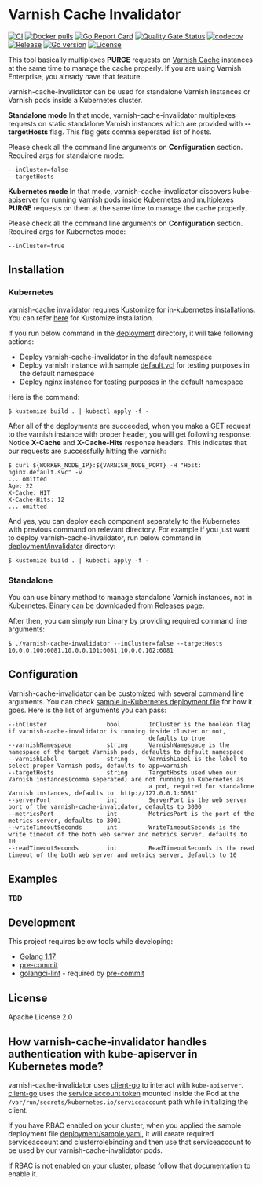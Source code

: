 # Varnish Cache Invalidator
[![CI](https://github.com/bilalcaliskan/varnish-cache-invalidator/workflows/CI/badge.svg?event=push)](https://github.com/bilalcaliskan/varnish-cache-invalidator/actions?query=workflow%3ACI)
[![Docker pulls](https://img.shields.io/docker/pulls/bilalcaliskan/varnish-cache-invalidator)](https://hub.docker.com/r/bilalcaliskan/varnish-cache-invalidator/)
[![Go Report Card](https://goreportcard.com/badge/github.com/bilalcaliskan/varnish-cache-invalidator)](https://goreportcard.com/report/github.com/bilalcaliskan/varnish-cache-invalidator)
[![Quality Gate Status](https://sonarcloud.io/api/project_badges/measure?project=bilalcaliskan_varnish-cache-invalidator&metric=alert_status)](https://sonarcloud.io/summary/new_code?id=bilalcaliskan_varnish-cache-invalidator)
[![codecov](https://codecov.io/gh/bilalcaliskan/varnish-cache-invalidator/branch/master/graph/badge.svg)](https://codecov.io/gh/bilalcaliskan/varnish-cache-invalidator)
[![Release](https://img.shields.io/github/release/bilalcaliskan/varnish-cache-invalidator.svg)](https://github.com/bilalcaliskan/varnish-cache-invalidator/releases/latest)
[![Go version](https://img.shields.io/github/go-mod/go-version/bilalcaliskan/varnish-cache-invalidator)](https://github.com/bilalcaliskan/varnish-cache-invalidator)
[![License](https://img.shields.io/badge/License-Apache%202.0-blue.svg)](https://opensource.org/licenses/Apache-2.0)

This tool basically multiplexes **PURGE** requests on [Varnish Cache](https://github.com/varnishcache/varnish-cache)
instances at the same time to manage the cache properly. If you are using Varnish Enterprise, you already have that feature.

varnish-cache-invalidator can be used for standalone Varnish instances or Varnish pods inside a Kubernetes cluster.

**Standalone mode**
In that mode, varnish-cache-invalidator multiplexes requests on static standalone Varnish instances which are provided
with **--targetHosts** flag. This flag gets comma seperated list of hosts.

Please check all the command line arguments on **Configuration** section. Required args for standalone mode:
```
--inCluster=false
--targetHosts
```

**Kubernetes mode**
In that mode, varnish-cache-invalidator discovers kube-apiserver for running [Varnish](https://github.com/varnishcache/varnish-cache) pods inside
Kubernetes and multiplexes **PURGE** requests on them at the same time to manage the cache properly.

Please check all the command line arguments on **Configuration** section. Required args for Kubernetes mode:
```
--inCluster=true
```

## Installation
### Kubernetes
varnish-cache invalidator requires Kustomize for in-kubernetes installations. You can refer [here](https://kustomize.io/) for
Kustomize installation.

If you run below command in the [deployment](deployment) directory, it will take following actions:
- Deploy varnish-cache-invalidator in the default namespace
- Deploy varnish instance with sample [default.vcl](deployment/varnish/default.vcl) for testing purposes in the default namespace
- Deploy nginx instance for testing purposes in the default namespace

Here is the command:
```shell
$ kustomize build . | kubectl apply -f -
```

After all of the deployments are succeeded, when you make a GET request to the varnish instance with proper header,
you will get following response. Notice **X-Cache** and **X-Cache-Hits** response headers. This indicates that our
requests are successfully hitting the varnish:
```shell
$ curl ${WORKER_NODE_IP}:${VARNISH_NODE_PORT} -H "Host: nginx.default.svc" -v
... omitted
Age: 22
X-Cache: HIT
X-Cache-Hits: 12
... omitted
```

And yes, you can deploy each component separately to the Kubernetes with previous command on relevant directory. For example
if you just want to deploy varnish-cache-invalidator, run below command in [deployment/invalidator](deployment/invalidator) directory:
```shell
$ kustomize build . | kubectl apply -f -
```

### Standalone
You can use binary method to manage standalone Varnish instances, not in Kubernetes. Binary can
be downloaded from [Releases](https://github.com/bilalcaliskan/nginx-conf-generator/releases) page.

After then, you can simply run binary by providing required command line arguments:
```shell
$ ./varnish-cache-invalidator --inCluster=false --targetHosts 10.0.0.100:6081,10.0.0.101:6081,10.0.0.102:6081
```

## Configuration
Varnish-cache-invalidator can be customized with several command line arguments. You can check [sample in-Kubernetes deployment
file](deployment/invalidator/deployment.yaml) for how it goes. Here is the list of arguments you can pass:

```
--inCluster                 bool        InCluster is the boolean flag if varnish-cache-invalidator is running inside cluster or not,
                                        defaults to true
--varnishNamespace          string      VarnishNamespace is the namespace of the target Varnish pods, defaults to default namespace
--varnishLabel              string      VarnishLabel is the label to select proper Varnish pods, defaults to app=varnish
--targetHosts               string      TargetHosts used when our Varnish instances(comma seperated) are not running in Kubernetes as
                                        a pod, required for standalone Varnish instances, defaults to 'http://127.0.0.1:6081'
--serverPort                int         ServerPort is the web server port of the varnish-cache-invalidator, defaults to 3000
--metricsPort               int         MetricsPort is the port of the metrics server, defaults to 3001
--writeTimeoutSeconds       int         WriteTimeoutSeconds is the write timeout of the both web server and metrics server, defaults to 10
--readTimeoutSeconds        int         ReadTimeoutSeconds is the read timeout of the both web server and metrics server, defaults to 10
```

## Examples
**TBD**

## Development
This project requires below tools while developing:
- [Golang 1.17](https://golang.org/doc/go1.17)
- [pre-commit](https://pre-commit.com/)
- [golangci-lint](https://golangci-lint.run/usage/install/) - required by [pre-commit](https://pre-commit.com/)

## License
Apache License 2.0

## How varnish-cache-invalidator handles authentication with kube-apiserver in Kubernetes mode?

varnish-cache-invalidator uses [client-go](https://github.com/kubernetes/client-go) to interact
with `kube-apiserver`. [client-go](https://github.com/kubernetes/client-go) uses the [service account token](https://kubernetes.io/docs/tasks/configure-pod-container/configure-service-account/)
mounted inside the Pod at the `/var/run/secrets/kubernetes.io/serviceaccount` path while initializing the client.

If you have RBAC enabled on your cluster, when you applied the sample deployment file [deployment/sample.yaml](deployment/invalidator/sample.yaml),
it will create required serviceaccount and clusterrolebinding and then use that serviceaccount to be used
by our varnish-cache-invalidator pods.

If RBAC is not enabled on your cluster, please follow [that documentation](https://kubernetes.io/docs/reference/access-authn-authz/rbac/) to enable it.
